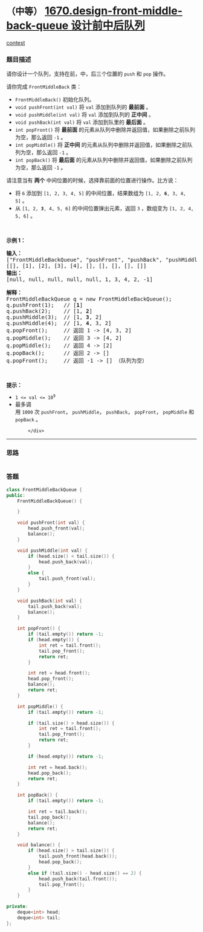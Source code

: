 # `（中等）` [1670.design-front-middle-back-queue 设计前中后队列](https://leetcode-cn.com/problems/design-front-middle-back-queue/)

[contest](https://leetcode-cn.com/contest/biweekly-contest-40/problems/design-front-middle-back-queue/)

### 题目描述
<div class="question-content default-content">
              <p>请你设计一个队列，支持在前，中，后三个位置的 <code>push</code>&nbsp;和 <code>pop</code>&nbsp;操作。</p>

<p>请你完成&nbsp;<code>FrontMiddleBack</code>&nbsp;类：</p>

<ul>
	<li><code>FrontMiddleBack()</code>&nbsp;初始化队列。</li>
	<li><code>void pushFront(int val)</code> 将&nbsp;<code>val</code>&nbsp;添加到队列的 <strong>最前面</strong>&nbsp;。</li>
	<li><code>void pushMiddle(int val)</code> 将&nbsp;<code>val</code>&nbsp;添加到队列的 <strong>正中间</strong>&nbsp;。</li>
	<li><code>void pushBack(int val)</code>&nbsp;将&nbsp;<code>val</code>&nbsp;添加到队里的 <strong>最后面</strong>&nbsp;。</li>
	<li><code>int popFront()</code>&nbsp;将 <strong>最前面</strong> 的元素从队列中删除并返回值，如果删除之前队列为空，那么返回 <code>-1</code>&nbsp;。</li>
	<li><code>int popMiddle()</code> 将 <b>正中间</b>&nbsp;的元素从队列中删除并返回值，如果删除之前队列为空，那么返回 <code>-1</code>&nbsp;。</li>
	<li><code>int popBack()</code> 将 <strong>最后面</strong> 的元素从队列中删除并返回值，如果删除之前队列为空，那么返回 <code>-1</code>&nbsp;。</li>
</ul>

<p>请注意当有&nbsp;<strong>两个</strong>&nbsp;中间位置的时候，选择靠前面的位置进行操作。比方说：</p>

<ul>
	<li>将 <code>6</code>&nbsp;添加到&nbsp;<code>[1, 2, 3, 4, 5]</code>&nbsp;的中间位置，结果数组为&nbsp;<code>[1, 2, <strong>6</strong>, 3, 4, 5]</code>&nbsp;。</li>
	<li>从&nbsp;<code>[1, 2, <strong>3</strong>, 4, 5, 6]</code>&nbsp;的中间位置弹出元素，返回&nbsp;<code>3</code>&nbsp;，数组变为&nbsp;<code>[1, 2, 4, 5, 6]</code>&nbsp;。</li>
</ul>

<p>&nbsp;</p>

<p><strong>示例 1：</strong></p>

<pre><strong>输入：</strong>
["FrontMiddleBackQueue", "pushFront", "pushBack", "pushMiddle", "pushMiddle", "popFront", "popMiddle", "popMiddle", "popBack", "popFront"]
[[], [1], [2], [3], [4], [], [], [], [], []]
<strong>输出：</strong>
[null, null, null, null, null, 1, 3, 4, 2, -1]

<strong>解释：</strong>
FrontMiddleBackQueue q = new FrontMiddleBackQueue();
q.pushFront(1);   // [<strong>1</strong>]
q.pushBack(2);    // [1, <strong>2</strong>]
q.pushMiddle(3);  // [1, <strong>3</strong>, 2]
q.pushMiddle(4);  // [1, <strong>4</strong>, 3, 2]
q.popFront();     // 返回 1 -&gt; [4, 3, 2]
q.popMiddle();    // 返回 3 -&gt; [4, 2]
q.popMiddle();    // 返回 4 -&gt; [2]
q.popBack();      // 返回 2 -&gt; []
q.popFront();     // 返回 -1 -&gt; [] （队列为空）
</pre>

<p>&nbsp;</p>

<p><strong>提示：</strong></p>

<ul>
	<li><code>1 &lt;= val &lt;= 10<sup>9</sup></code></li>
	<li>最多调用&nbsp;<code>1000</code>&nbsp;次&nbsp;<code>pushFront</code>，&nbsp;<code>pushMiddle</code>，&nbsp;<code>pushBack</code>，&nbsp;<code>popFront</code>，&nbsp;<code>popMiddle</code>&nbsp;和&nbsp;<code>popBack</code> 。</li>
</ul>

            </div>

---
### 思路
```
```



### 答题
``` C++
class FrontMiddleBackQueue {
public:
    FrontMiddleBackQueue() {

    }

    void pushFront(int val) {
        head.push_front(val);
        balance();
    }

    void pushMiddle(int val) {
        if (head.size() < tail.size()) {
            head.push_back(val);
        }
        else {
            tail.push_front(val);
        }
    }

    void pushBack(int val) {
        tail.push_back(val);
        balance();
    }

    int popFront() {
        if (tail.empty()) return -1;
        if (head.empty()) {
            int ret = tail.front();
            tail.pop_front();
            return ret;
        }

        int ret = head.front();
        head.pop_front();
        balance();
        return ret;
    }

    int popMiddle() {
        if (tail.empty()) return -1;

        if (tail.size() > head.size()) {
            int ret = tail.front();
            tail.pop_front();
            return ret;
        }

        if (head.empty()) return -1;

        int ret = head.back();
        head.pop_back();
        return ret;
    }

    int popBack() {
        if (tail.empty()) return -1;

        int ret = tail.back();
        tail.pop_back();
        balance();
        return ret;
    }

    void balance() {
        if (head.size() > tail.size()) {
            tail.push_front(head.back());
            head.pop_back();
        }
        else if (tail.size() - head.size() == 2) {
            head.push_back(tail.front());
            tail.pop_front();
        }
    }

private:
    deque<int> head;
    deque<int> tail;
};
```




